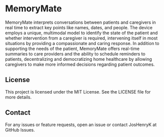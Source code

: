 # **MemoryMate**
 
 MemoryMate interprets conversations between patients and caregivers in real time to extract key points like names, dates, and people. The device employs a unique, multimodal model to identify the state of the patient and whether intervention from a caregiver is required, intervening itself in most situations by providing a compassionate and caring response. In addition to supporting the needs of the patient, MemoryMate offers real-time summaries to care providers and the ability to schedule reminders to patients, decentralizing and democratizing home healthcare by allowing caregivers to make more informed decisions regarding patient outcomes.
 
 ## **License**
 
 This project is licensed under the MIT License. See the LICENSE file for more details.
 
 ## **Contact**
 
 For any issues or feature requests, open an issue or contact JosHenryK at GitHub Issues.